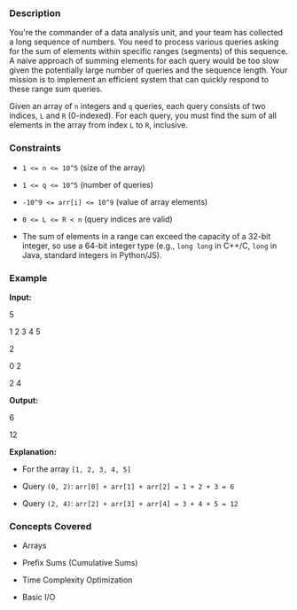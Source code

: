 ### Description

You're the commander of a data analysis unit, and your team has collected a long sequence of numbers. You need to process various queries asking for the sum of elements within specific ranges (segments) of this sequence. A naive approach of summing elements for each query would be too slow given the potentially large number of queries and the sequence length. Your mission is to implement an efficient system that can quickly respond to these range sum queries.

Given an array of `n` integers and `q` queries, each query consists of two indices, `L` and `R` (0-indexed). For each query, you must find the sum of all elements in the array from index `L` to `R`, inclusive.

### Constraints

*   `1 <= n <= 10^5` (size of the array)
*   `1 <= q <= 10^5` (number of queries)
*   `-10^9 <= arr[i] <= 10^9` (value of array elements)
*   `0 <= L <= R < n` (query indices are valid)
*   The sum of elements in a range can exceed the capacity of a 32-bit integer, so use a 64-bit integer type (e.g., `long long` in C++/C, `long` in Java, standard integers in Python/JS).

### Example

**Input:**

5
1 2 3 4 5
2
0 2
2 4


**Output:**

6
12


**Explanation:**
*   For the array `[1, 2, 3, 4, 5]`
*   Query `(0, 2)`: `arr[0] + arr[1] + arr[2] = 1 + 2 + 3 = 6`
*   Query `(2, 4)`: `arr[2] + arr[3] + arr[4] = 3 + 4 + 5 = 12`

### Concepts Covered

*   Arrays
*   Prefix Sums (Cumulative Sums)
*   Time Complexity Optimization
*   Basic I/O
